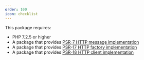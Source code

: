 ```yaml
---
order: 100
icon: checklist
---
```


This package requires:

- PHP 7.2.5 or higher
- A package that provides [PSR-7 HTTP message implementation](https://packagist.org/providers/psr/http-message-implementation)
- A package that provides [PSR-17 HTTP factory implementation](https://packagist.org/providers/psr/http-factory-implementation)
- A package that provides [PSR-18 HTTP client implementation](https://packagist.org/providers/psr/http-client-implementation)
